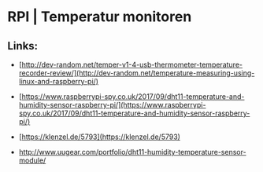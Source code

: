 # RPI \| Temperatur monitoren

## Links:

* [http://dev-random.net/temper-v1-4-usb-thermometer-temperature-recorder-review/](http://dev-random.net/temperature-measuring-using-linux-and-raspberry-pi/)
* [https://www.raspberrypi-spy.co.uk/2017/09/dht11-temperature-and-humidity-sensor-raspberry-pi/](https://www.raspberrypi-spy.co.uk/2017/09/dht11-temperature-and-humidity-sensor-raspberry-pi/)

* [https://klenzel.de/5793](https://klenzel.de/5793)

* http://www.uugear.com/portfolio/dht11-humidity-temperature-sensor-module/



